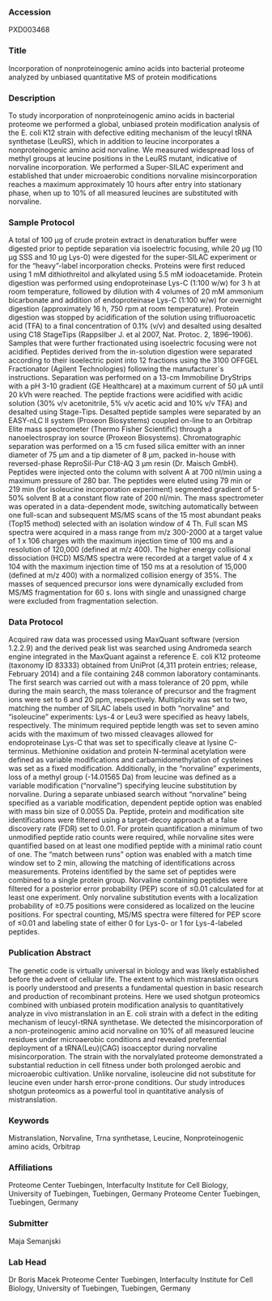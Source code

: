 ### Accession
PXD003468

### Title
Incorporation of nonproteinogenic amino acids into bacterial proteome analyzed by unbiased quantitative MS of protein modifications

### Description
To study incorporation of nonproteinogenic amino acids in bacterial proteome we performed a global, unbiased protein modification analysis of the E. coli K12 strain with defective editing mechanism of the leucyl tRNA synthetase (LeuRS), which in addition to leucine incorporates a nonproteinogenic amino acid norvaline. We measured widespread loss of methyl groups at leucine positions in the LeuRS mutant, indicative of norvaline incorporation. We performed a Super-SILAC experiment and established that under microaerobic conditions norvaline misincorporation reaches a maximum approximately 10 hours after entry into stationary phase, when up to 10% of all measured leucines are substituted with norvaline.

### Sample Protocol
A total of 100 μg of crude protein extract in denaturation buffer were digested prior to peptide separation via isoelectric focusing, while 20 μg (10 μg SSS and 10 μg Lys-0) were digested for the super-SILAC experiment or for the “heavy”-label incorporation checks. Proteins were first reduced using 1 mM dithiothreitol and alkylated using 5.5 mM iodoacetamide. Protein digestion was performed using endoproteinase Lys-C (1:100 w/w) for 3 h at room temperature, followed by dilution with 4 volumes of 20 mM ammonium bicarbonate and addition of endoproteinase Lys-C (1:100 w/w) for overnight digestion (approximately 16 h, 750 rpm at room temperature). Protein digestion was stopped by acidification of the solution using trifluoroacetic acid (TFA) to a final concentration of 0.1% (v/v) and desalted using desalted using C18 StageTips (Rappsilber J. et al 2007, Nat. Protoc. 2, 1896–1906). Samples that were further fractionated using isoelectric focusing were not acidified. Peptides derived from the in-solution digestion were separated according to their isoelectric point into 12 fractions using the 3100 OFFGEL Fractionator (Agilent Technologies) following the manufacturer´s instructions. Separation was performed on a 13-cm Immobiline DryStrips with a pH 3-10 gradient (GE Healthcare) at a maximum current of 50 µA until 20 kVh were reached. The peptide fractions were acidified with acidic solution (30% v/v acetonitrile, 5% v/v acetic acid and 10% v/v TFA) and desalted using Stage-Tips. Desalted peptide samples were separated by an EASY-nLC II system (Proxeon Biosystems) coupled on-line to an Orbitrap Elite mass spectrometer (Thermo Fisher Scientific) through a nanoelectrospray ion source (Proxeon Biosystems). Chromatographic separation was performed on a 15 cm fused silica emitter with an inner diameter of 75 µm and a tip diameter of 8 µm, packed in-house with reversed-phase ReproSil-Pur C18-AQ 3 µm resin (Dr. Maisch GmbH). Peptides were injected onto the column with solvent A at 700 nl/min using a maximum pressure of 280 bar. The peptides were eluted using 79 min or 219 min (for isoleucine incorporation experiment) segmented gradient of 5-50% solvent B at a constant flow rate of 200 nl/min. The mass spectrometer was operated in a data-dependent mode, switching automatically between one full-scan and subsequent MS/MS scans of the 15 most abundant peaks (Top15 method) selected with an isolation window of 4 Th. Full scan MS spectra were acquired in a mass range from m/z 300-2000 at a target value of 1 x 106 charges with the maximum injection time of 100 ms and a resolution of 120,000 (defined at m/z 400). The higher energy collisional dissociation (HCD) MS/MS spectra were recorded at a target value of 4 x 104 with the maximum injection time of 150 ms at a resolution of 15,000 (defined at m/z 400) with a normalized collision energy of 35%. The masses of sequenced precursor ions were dynamically excluded from MS/MS fragmentation for 60 s. Ions with single and unassigned charge were excluded from fragmentation selection.

### Data Protocol
Acquired raw data was processed using MaxQuant software (version 1.2.2.9) and the derived peak list was searched using Andromeda search engine integrated in the MaxQuant against a reference E. coli K12 proteome (taxonomy ID 83333) obtained from UniProt (4,311 protein entries; release, February 2014) and a file containing 248 common laboratory contaminants. The first search was carried out with a mass tolerance of 20 ppm, while during the main search, the mass tolerance of precursor and the fragment ions were set to 6 and 20 ppm, respectively. Multiplicity was set to two, matching the number of SILAC labels used in both “norvaline” and “isoleucine” experiments: Lys-4 or Leu3 were specified as heavy labels, respectively. The minimum required peptide length was set to seven amino acids with the maximum of two missed cleavages allowed for endoproteinase Lys-C that was set to specifically cleave at lysine C-terminus. Methionine oxidation and protein N-terminal acetylation were defined as variable modifications and carbamidomethylation of cysteines was set as a fixed modification. Additionally, in the “norvaline” experiments, loss of a methyl group (-14.01565 Da) from leucine was defined as a variable modification (“norvaline”) specifying leucine substitution by norvaline. During a separate unbiased search without “norvaline” being specified as a variable modification, dependent peptide option was enabled with mass bin size of 0.0055 Da. Peptide, protein and modification site identifications were filtered using a target-decoy approach at a false discovery rate (FDR) set to 0.01. For protein quantification a minimum of two unmodified peptide ratio counts were required, while norvaline sites were quantified based on at least one modified peptide with a minimal ratio count of one. The “match between runs” option was enabled with a match time window set to 2 min, allowing the matching of identifications across measurements. Proteins identified by the same set of peptides were combined to a single protein group. Norvaline containing peptides were filtered for a posterior error probability (PEP) score of ≤0.01 calculated for at least one experiment. Only norvaline substitution events with a localization probability of ≥0.75 positions were considered as localized on the leucine positions. For spectral counting, MS/MS spectra were filtered for PEP score of ≤0.01 and labeling state of either 0 for Lys-0- or 1 for Lys-4-labeled peptides.

### Publication Abstract
The genetic code is virtually universal in biology and was likely established before the advent of cellular life. The extent to which mistranslation occurs is poorly understood and presents a fundamental question in basic research and production of recombinant proteins. Here we used shotgun proteomics combined with unbiased protein modification analysis to quantitatively analyze in vivo mistranslation in an E. coli strain with a defect in the editing mechanism of leucyl-tRNA synthetase. We detected the misincorporation of a non-proteinogenic amino acid norvaline on 10% of all measured leucine residues under microaerobic conditions and revealed preferential deployment of a tRNA(Leu)(CAG) isoacceptor during norvaline misincorporation. The strain with the norvalylated proteome demonstrated a substantial reduction in cell fitness under both prolonged aerobic and microaerobic cultivation. Unlike norvaline, isoleucine did not substitute for leucine even under harsh error-prone conditions. Our study introduces shotgun proteomics as a powerful tool in quantitative analysis of mistranslation.

### Keywords
Mistranslation, Norvaline, Trna synthetase, Leucine, Nonproteinogenic amino acids, Orbitrap

### Affiliations
Proteome Center Tuebingen, Interfaculty Institute for Cell Biology, University of Tuebingen, Tuebingen, Germany
Proteome Center Tuebingen, Tuebingen, Germany

### Submitter
Maja Semanjski

### Lab Head
Dr Boris Macek
Proteome Center Tuebingen, Interfaculty Institute for Cell Biology, University of Tuebingen, Tuebingen, Germany


